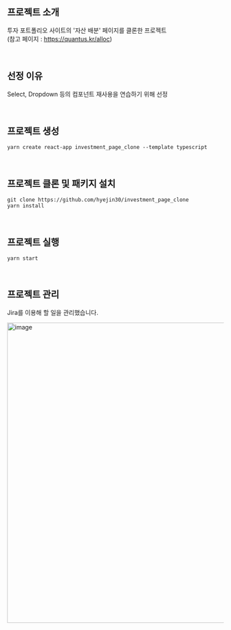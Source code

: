 ## 프로젝트 소개
투자 포트폴리오 사이트의 '자산 배분' 페이지를 클론한 프로젝트<br />
(참고 페이지 : https://quantus.kr/alloc)

<br />

## 선정 이유
Select, Dropdown 등의 컴포넌트 재사용을 연습하기 위해 선정

<br />

## 프로젝트 생성

```
yarn create react-app investment_page_clone --template typescript
```

<br />

## 프로젝트 클론 및 패키지 설치
```
git clone https://github.com/hyejin30/investment_page_clone
yarn install
```

<br />

## 프로젝트 실행

```
yarn start
```

<br />

## 프로젝트 관리
Jira를 이용해 할 일을 관리했습니다.

<img width="697" alt="image" src="https://user-images.githubusercontent.com/98295004/213692592-d4615609-b08b-4c4d-9c9c-9b38cda6f348.png">
